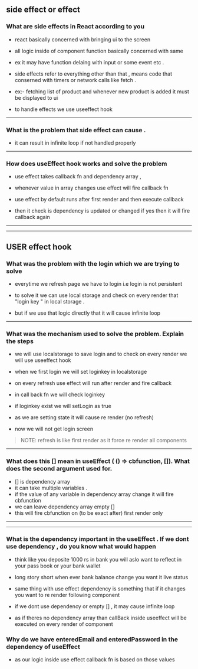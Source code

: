 ## side effect or effect

### What are side effects in React according to you

- react basically concerned with bringing ui to the screen
- all logic inside of component function basically concerned with same
- ex it may have function delaing with input or some event etc .

- side effects refer to everything other than that , means code that conserned with timers or network calls like fetch .

- ex:- fetching list of product and whenever new product is added it must be displayed to ui

- to handle effects we use useeffect hook

---

### What is the problem that side effect can cause .

- it can result in infinite loop if not handled properly

---

### How does useEffect hook works and solve the problem

- use effect takes callback fn and dependency array ,
- whenever value in array changes use effect will fire callback fn

- use effect by default runs after first render and then execute callback
- then it check is dependency is updated or changed if yes then it will fire callback again

---

---

## USER effect hook

### What was the problem with the login which we are trying to solve

- everytime we refresh page we have to login i.e login is not persistent

- to solve it we can use local storage and check on every render that
  "login key " in local storage .

- but if we use that logic directly that it will cause infinite loop

---

### What was the mechanism used to solve the problem. Explain the steps

- we will use localstorage to save login and to check on every render we will use useeffect hook

- when we first login we will set loginkey in localstorage
- on every refresh use effect will run after render and fire callback
- in call back fn we will check loginkey
- if loginkey exist we will setLogin as true
- as we are setting state it will cause re render (no refresh)
- now we will not get login screen

> NOTE: refresh is like first render as it force re render all components

---

### What does this [] mean in useEffect ( () => cbfunction, []). What does the second argument used for.

- [] is dependency array
- it can take multiple variables .
- if the value of any variable in dependency array change it will fire cbfunction
- we can leave dependency array empty []
- this will fire cbfunction on (to be exact after) first render only

---

---

### What is the dependency important in the useEffect . If we dont use dependency , do you know what would happen

- think like you deposite 1000 rs in bank you will aslo want to reflect in your pass book or your bank wallet
- long story short when ever bank balance change you want it live status
- same thing with use effect dependency is something that if it changes you want to re render following component

- if we dont use dependency or empty [] , it may cause infinite loop
- as if theres no dependency array than callBack inside useeffect will be executed on every render of component

### Why do we have enteredEmail and enteredPassword in the dependency of useEffect

- as our logic inside use effect callback fn is based on those values
